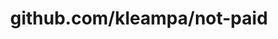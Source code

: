 ---
layout: post
title: github.com/kleampa/not-paid
categories: link
tags: [انگلیسی, گیت‌هاب, برنامه‌نویسی]
---